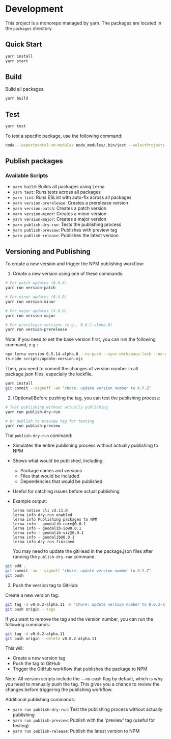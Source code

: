 # Development

This project is a monorepo managed by yarn. The packages are located in the `packages` directory.

## Quick Start

```bash
yarn install
yarn start
```


## Build

Build all packages.

```bash
yarn build
```

## Test

```bash
yarn test
```

To test a specific package, use the following command:

```bash
node --experimental-vm-modules node_modules/.bin/jest --selectProjects ui --coverage
```

## Publish packages

### Available Scripts

- `yarn build`: Builds all packages using Lerna
- `yarn test`: Runs tests across all packages
- `yarn lint`: Runs ESLint with auto-fix across all packages
- `yarn version-prerelease`: Creates a prerelease version
- `yarn version-patch`: Creates a patch version
- `yarn version-minor`: Creates a minor version
- `yarn version-major`: Creates a major version
- `yarn publish-dry-run`: Tests the publishing process
- `yarn publish-preview`: Publishes with preview tag
- `yarn publish-release`: Publishes the latest version

## Versioning and Publishing

To create a new version and trigger the NPM publishing workflow:

1. Create a new version using one of these commands:

```bash
# For patch updates (0.0.X)
yarn run version-patch

# For minor updates (0.X.0)
yarn run version-minor

# For major updates (X.0.0)
yarn run version-major

# For prerelease versions (e.g., 0.0.1-alpha.0)
yarn run version-prerelease
```

Note: if you need to set the base version first, you can run the following command, e.g.:

```bash
npx lerna version 0.5.14-alpha.0 --no-push --sync-workspace-lock --no-git-tag-version --force-publish --npm-client=yarn
ts-node scripts/update-version.mjs
```

Then, you need to commit the changes of version number in all package.json files, especially the lockfile.

```bash
yarn install
git commit --signoff -am "chore: update version number to X.Y.Z"
```

2. (Optional)Before pushing the tag, you can test the publishing process:

```bash
# Test publishing without actually publishing
yarn run publish-dry-run

# Or publish to preview tag for testing
yarn run publish-preview
```

The `publish-dry-run` command:

- Simulates the entire publishing process without actually publishing to NPM
- Shows what would be published, including:
  - Package names and versions
  - Files that would be included
  - Dependencies that would be published
- Useful for catching issues before actual publishing
- Example output:
  ```
  lerna notice cli v3.11.0
  lerna info dry-run enabled
  lerna info Publishing packages to NPM
  lerna info - geodalib-core@0.0.1
  lerna info - geodalib-io@0.0.1
  lerna info - geodalib-viz@0.0.1
  lerna info - geodalib@0.0.1
  lerna info dry-run finished
  ```

  You may need to update the gitHead in the package.json files after running the `publish-dry-run` command.

```bash
git add .
git commit -am --signoff "chore: update version number to X.Y.Z"
git push
```

3. Push the version tag to GitHub:

Create a new version tag:

```bash
git tag -a v0.0.2-alpha.11 -m "chore: update version number to 0.0.2-alpha.11"
git push origin --tags
```

If you want to remove the tag and the version number, you can run the following commands:

```bash
git tag -d v0.0.2-alpha.11
git push origin --delete v0.0.2-alpha.11
```

This will:

- Create a new version tag
- Push the tag to GitHub
- Trigger the GitHub workflow that publishes the package to NPM

Note: All version scripts include the `--no-push` flag by default, which is why you need to manually push the tag. This gives you a chance to review the changes before triggering the publishing workflow.

Additional publishing commands:

- `yarn run publish-dry-run`: Test the publishing process without actually publishing
- `yarn run publish-preview`: Publish with the 'preview' tag (useful for testing)
- `yarn run publish-release`: Publish the latest version to NPM
